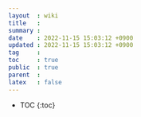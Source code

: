 ```yaml
---
layout  : wiki
title   : 
summary : 
date    : 2022-11-15 15:03:12 +0900
updated : 2022-11-15 15:03:12 +0900
tag     : 
toc     : true
public  : true
parent  : 
latex   : false
---
```

* TOC
{:toc}

# 
